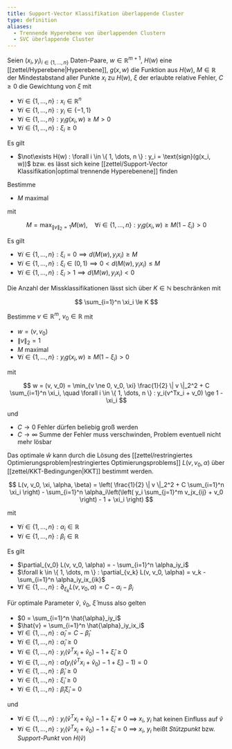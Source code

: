 ```yaml
---
title: Support-Vector Klassifikation überlappende Cluster
type: definition
aliases:
  - Trennende Hyperebene von überlappenden Clustern
  - SVC überlappende Cluster
---
```


Seien $(x_i, y_i)_{i \in \{ 1, \dots, n \}}$ Daten-Paare, $w \in \mathbb{R}^{m+1}$, $H(w)$ eine [[zettel/Hyperebene|Hyperebene]], $g(x, w)$ die Funktion aus $H(w)$, $M \in \mathbb{R}$ der  Mindestabstand aller Punkte $x_i$ zu $H(w)$, $\xi$ der erlaubte relative Fehler, $C \ge 0$ die Gewichtung von $\xi$ mit
- $\forall i \in \{ 1, \dots, n \} : x_i \in \mathbb{R}^n$
- $\forall i \in \{ 1, \dots, n \} : y_i \in \{ -1, 1 \}$
- $\forall i \in \{ 1, \dots, n \} : y_ig(x_i, w) \ge M \gt 0$
- $\forall i \in \{ 1, \dots, n \} : \xi_i \ge 0$

Es gilt
- $\not\exists H(w) : \forall i \in \{ 1, \dots, n \} : y_i = \text{sign}(g(x_i, w))$ bzw. es lässt sich keine [[zettel/Support-Vector Klassifikation|optimal trennende Hyperebenene]] finden

Bestimme
- $M$ maximal

mit

$$
	M = \max_{\| v \|_2 = 1} M(w), \quad \forall i \in \{ 1, \dots, n \} : y_ig(x_i, w) \ge M(1 - \xi_i) \gt 0
$$

Es gilt
- $\forall i \in \{ 1, \dots, n \} : \xi_i = 0 \implies d(M(w), y_ix_i) \ge M$
- $\forall i \in \{ 1, \dots, n \} : \xi_i \in (0, 1) \implies 0 \lt d(M(w), y_ix_i) \le M$
- $\forall i \in \{ 1, \dots, n \} : \xi_i \gt 1 \implies d(M(w), y_ix_i) \lt 0$

Die Anzahl der Missklassifikationen lässt sich über $K \in \mathbb{N}$ beschränken mit

$$
	\sum_{i=1}^n \xi_i \le K
$$

Bestimme $v \in \mathbb{R}^m$, $v_0 \in \mathbb{R}$ mit
- $w = (v, v_0)$
- $\| v \|_2 = 1$
- $M$ maximal
- $\forall i \in \{ 1, \dots, n \} : y_ig(x_i, w) \ge M(1 - \xi_i) \gt 0$

mit

$$
	w = (v, v_0) = \min_{v \ne 0, v_0, \xi} \frac{1}{2} \| v \|_2^2 + C \sum_{i=1}^n \xi_i, \quad \forall i \in \{ 1, \dots, n \} : y_i(v^Tx_i + v_0) \ge 1 - \xi_i
$$

und
- $C \to 0$ Fehler dürfen beliebig groß werden
- $C \to \infty$ Summe der Fehler muss verschwinden, Problem eventuell nicht mehr lösbar

Das optimale $\hat{w}$ kann durch die Lösung des [[zettel/restringiertes Optimierungsproblem|restringiertes Optimierungsproblems]] $L(v, v_0, \alpha)$ über [[zettel/KKT-Bedingungen|KKT]] bestimmt werden.

$$
	L(v, v_0, \xi, \alpha, \beta) = \left( \frac{1}{2} \| v \|_2^2 + C \sum_{i=1}^n \xi_i \right) - \sum_{i=1}^n \alpha_i\left(\left( y_i \sum_{j=1}^m v_jx_{ij} + v_0 \right) - 1 + \xi_i \right)
$$

mit
- $\forall i \in \{ 1, \dots, n \} : \alpha_i \in \mathbb{R}$
- $\forall i \in \{ 1, \dots, n \} : \beta_i \in \mathbb{R}$

Es gilt
- $\partial_{v_0} L(v, v_0, \alpha) = - \sum_{i=1}^n \alpha_iy_i$
- $\forall k \in \{ 1, \dots, m \} : \partial_{v_k} L(v, v_0, \alpha) = v_k - \sum_{i=1}^n \alpha_iy_ix_{ik}$
- $\forall l \in \{ 1, \dots, n \} : \partial_{\xi_k} L(v, v_0, \alpha) = C - \alpha_i - \beta_i$

Für optimale Parameter $\hat{v}$, $\hat{v}_0$, $\hat{\xi}$ muss also gelten
- $0 = \sum_{i=1}^n \hat{\alpha}_iy_i$
- $\hat{v} = \sum_{i=1}^n \hat{\alpha}_iy_ix_i$
- $\forall l \in \{ 1, \dots, n \} : \hat{\alpha}_l = C - \hat{\beta}_l$
- $\forall i \in \{ 1, \dots, n \} : \hat{\alpha}_i \ge 0$
- $\forall i \in \{ 1, \dots, n \} : y_i(\hat{v}^Tx_i + \hat{v}_0) - 1 + \hat{\xi}_i \ge 0$
- $\forall i \in \{ 1, \dots, n \} : \hat{\alpha}(y_i(\hat{v}^Tx_i + \hat{v}_0) - 1 + \hat{\xi}_i) - 1) = 0$
- $\forall i \in \{ 1, \dots, n \} : \hat{\beta}_i \ge 0$
- $\forall i \in \{ 1, \dots, n \} : \hat{\xi}_i \ge 0$
- $\forall i \in \{ 1, \dots, n \} : \hat{\beta}_i\hat{\xi}_i = 0$

und
- $\forall i \in \{ 1, \dots, n \} : y_i(\hat{v}^Tx_i + \hat{v}_0) - 1 + \hat{\xi}_i \ne 0$ $\implies$ $x_i$, $y_i$ hat keinen Einfluss auf $\hat{v}$
- $\forall i \in \{ 1, \dots, n \} : y_i(\hat{v}^Tx_i + \hat{v}_0) - 1 + \hat{\xi}_i = 0$ $\implies$ $x_i$, $y_i$ heißt *Stützpunkt* bzw. *Support-Punkt* von $H(\hat{v})$